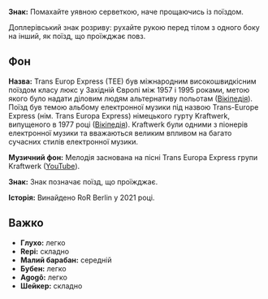 **Знак:** Помахайте уявною серветкою, наче прощаючись із поїздом.

Доплерівський знак розриву: рухайте рукою перед тілом з одного боку на інший, як
поїзд, що проїжджає повз.

## Фон

**Назва:** Trans Europ Express (TEE) був міжнародним високошвидкісним поїздом
класу люкс у Західній Європі між 1957 і 1995 роками, метою якого було надати
діловим людям альтернативу польотам
([Вікіпедія](https://en.wikipedia.org/wiki/Trans_Europ_Express)). Поїзд був
темою альбому електронної музики під назвою Trans-Europe Express (нім. Trans
Europa Express) німецького гурту Kraftwerk, випущеного в 1977 році
([Вікіпедія](https://en.wikipedia.org/wiki/Trans-Europe_Express_(album))).
Kraftwerk були одними з піонерів електронної музики та вважаються великим
впливом на багато сучасних стилів електронної музики.

**Музичний фон:** Мелодія заснована на пісні Trans Europa Express групи
Kraftwerk ([YouTube](https://www.youtube.com/watch?v=XMVokT5e0zs)).

**Знак:** Знак позначає поїзд, що проїжджає.

**Історія:** Винайдено RoR Berlin у 2021 році.

## Важко

* **Глухо:** легко
* **Repi:** складно
* **Малий барабан:** середній
* **Бубен:** легко
* **Agogô:** легко
* **Шейкер:** складно
